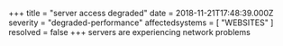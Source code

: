 +++
title = "server access degraded"
date = 2018-11-21T17:48:39.000Z
severity = "degraded-performance"
affectedsystems = [
  "WEBSITES"
]
resolved = false
+++
servers are experiencing network problems